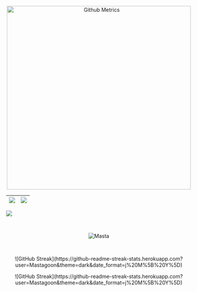 <p align="center"> <img width="500" src="https://metrics.lecoq.io/mastagoon" alt="Github Metrics"> </p>

|![](https://github-readme-stats.vercel.app/api?username=mastagoon&&show_icons=true&title_color=ffffff&icon_color=bb2acf&text_color=daf7dc&bg_color=151515)|![](https://github-readme-stats.vercel.app/api/top-langs/?username=mastagoon&layout=compact&theme=tokyonight&langs_count=10)|
|-|-|


![](https://activity-graph.herokuapp.com/graph?username=mastagoon&theme=redical)

<br>
<p align="center"><p align="center"> <img src="https://komarev.com/ghpvc/?username=mastagoon" alt="Masta"/> </p>  </p>
<br>
<p align="center">
![GitHub Streak](https://github-readme-streak-stats.herokuapp.com?user=Mastagoon&theme=dark&date_format=j%20M%5B%20Y%5D)
</p>

<p align="center">
![GitHub Streak](https://github-readme-streak-stats.herokuapp.com?user=Mastagoon&theme=dark&date_format=j%20M%5B%20Y%5D)
</p>
